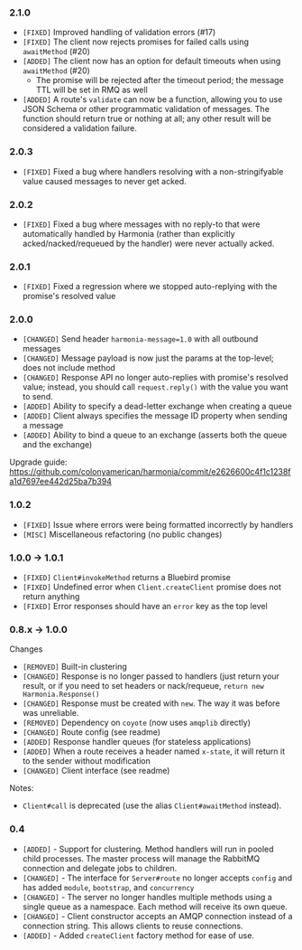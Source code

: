 ### 2.1.0
- `[FIXED]` Improved handling of validation errors (#17)
- `[FIXED]` The client now rejects promises for failed calls using `awaitMethod` (#20)
- `[ADDED]` The client now has an option for default timeouts when using `awaitMethod` (#20)
  - The promise will be rejected after the timeout period; the message TTL will be set in RMQ as well
- `[ADDED]` A route's `validate` can now be a function, allowing you to use JSON Schema or other
  programmatic validation of messages. The function should return true or nothing at all; any other
  result will be considered a validation failure.

### 2.0.3
- `[FIXED]` Fixed a bug where handlers resolving with a non-stringifyable value caused messages to never get acked.

### 2.0.2
- `[FIXED]` Fixed a bug where messages with no reply-to that were automatically handled by Harmonia (rather than explicitly acked/nacked/requeued by the handler) were never actually acked.

### 2.0.1

- `[FIXED]` Fixed a regression where we stopped auto-replying with the promise's resolved value

### 2.0.0

- `[CHANGED]` Send header `harmonia-message=1.0` with all outbound messages
- `[CHANGED]` Message payload is now just the params at the top-level; does not include method
- `[CHANGED]` Response API no longer auto-replies with promise's resolved value; instead, you
  should call `request.reply()` with the value you want to send.
- `[ADDED]` Ability to specify a dead-letter exchange when creating a queue
- `[ADDED]` Client always specifies the message ID property when sending a message
- `[ADDED]` Ability to bind a queue to an exchange (asserts both the queue and the exchange)

Upgrade guide: https://github.com/colonyamerican/harmonia/commit/e2626600c4f1c1238fa1d7697ee442d25ba7b394

### 1.0.2
- `[FIXED]` Issue where errors were being formatted incorrectly by handlers
- `[MISC]` Miscellaneous refactoring (no public changes)

### 1.0.0 -> 1.0.1

- `[FIXED]` `Client#invokeMethod` returns a Bluebird promise
- `[FIXED]` Undefined error when `Client.createClient` promise does not return anything
- `[FIXED]` Error responses should have an `error` key as the top level

### 0.8.x -> 1.0.0

Changes

- `[REMOVED]` Built-in clustering
- `[CHANGED]` Response is no longer passed to handlers (just return your result, or if you need to set headers or nack/requeue, `return new Harmonia.Response()`
- `[CHANGED]` Response must be created with `new`. The way it was before was unreliable.
- `[REMOVED]` Dependency on `coyote` (now uses `amqplib` directly)
- `[CHANGED]` Route config (see readme)
- `[ADDED]` Response handler queues (for stateless applications)
- `[ADDED]` When a route receives a header named `x-state`, it will return it to the sender without modification
- `[CHANGED]` Client interface (see readme)

Notes:

- `Client#call` is deprecated (use the alias `Client#awaitMethod` instead).

### 0.4

- `[ADDED]` - Support for clustering. Method handlers will run in pooled child processes. The master
process will manage the RabbitMQ connection and delegate jobs to children.
- `[CHANGED]` - The interface for `Server#route` no longer accepts `config` and has added `module`, `bootstrap`, and `concurrency`
- `[CHANGED]` - The server no longer handles multiple methods using a single queue as a namespace. Each method will receive its own queue.
- `[CHANGED]` - Client constructor accepts an AMQP connection instead of a connection string. This allows clients to reuse connections.
- `[ADDED]` - Added `createClient` factory method for ease of use.
